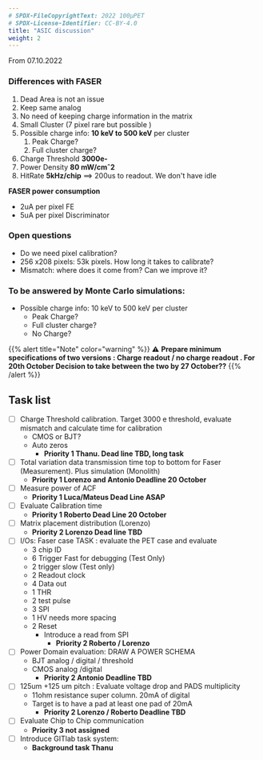 ```yaml
---
# SPDX-FileCopyrightText: 2022 100µPET
# SPDX-License-Identifier: CC-BY-4.0
title: "ASIC discussion"
weight: 2
---
```


From 07.10.2022

### Differences with FASER
1. Dead Area is not an issue
2. Keep same analog
3. No need of keeping charge information in the matrix
4. Small Cluster (7 pixel rare but possible )
5. Possible charge info: **10 keV to 500 keV** per cluster
    1. Peak Charge?
    2. Full cluster charge?
6. Charge Threshold **3000e-**
7. Power Density **80 mW/cmˆ2**
8. HitRate **5kHz/chip** ==> 200us to readout. We don't have idle

**FASER power consumption**
- 2uA per pixel FE
- 5uA per pixel Discriminator

### Open questions
- Do we need pixel calibration?
- 256 x208 pixels: 53k pixels. How long it takes to calibrate?
- Mismatch: where does it come from? Can we improve it?

### To be answered by Monte Carlo simulations:
- Possible charge info: 10 keV  to 500 keV per cluster
    - Peak Charge?
    - Full cluster charge?
    - No Charge?

{{% alert title="Note" color="warning" %}}
⚠️ **Prepare minimum specifications of two versions : Charge readout / no charge readout .
For 20th October
Decision to take between the two by 27 October??**
{{% /alert %}}


## Task list
- [ ] Charge Threshold calibration. Target 3000 e threshold, evaluate mismatch and calculate time for calibration
    - CMOS or BJT?
    - Auto zeros
        - **Priority 1 Thanu. Dead line TBD, long task**
- [ ] Total variation data transmission time top to bottom for Faser (Measurement). Plus simulation (Monolith)
    - **Priority 1 Lorenzo and Antonio Deadline 20 October**
- [ ] Measure power of ACF
    - **Priority 1 Luca/Mateus Dead Line ASAP**
- [ ] Evaluate Calibration time
    - **Priority 1 Roberto Dead Line 20 October**
- [ ] Matrix placement distribution (Lorenzo)
    - **Priority 2 Lorenzo Dead line TBD**
- [ ] I/Os: Faser case TASK : evaluate the PET case and evaluate
    - 3 chip ID
    - 6 Trigger Fast for debugging (Test Only)
    - 2 trigger slow (Test only)
    - 2 Readout clock
    - 4 Data out
    - 1 THR
    - 2 test pulse
    - 3 SPI
    - 1 HV needs more spacing
    - 2 Reset
        - Introduce a read from SPI
            - **Priority 2  Roberto / Lorenzo**
- [ ] Power Domain evaluation: DRAW A POWER SCHEMA
    - BJT analog / digital / threshold
    - CMOS analog /digital
        - **Priority 2 Antonio Deadline TBD**
- [ ] 125um +125 um pitch : Evaluate voltage drop and PADS multiplicity
    - 11ohm  resistance super column. 20mA of digital
    - Target is to have a pad at least one pad of 20mA
        - **Priority 2 Lorenzo / Roberto  Deadline TBD**
- [ ] Evaluate Chip to Chip communication
    - **Priority 3 not assigned**
- [ ] Introduce GITlab task system:
    - **Background task Thanu**
